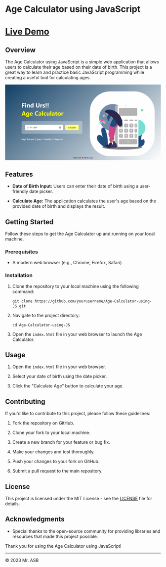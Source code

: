 # Age Calculator using JavaScript

# [Live Demo](https://age-calculator-sm.netlify.app/)

## Overview

The Age Calculator using JavaScript is a simple web application that allows users to calculate their age based on their date of birth. This project is a great way to learn and practice basic JavaScript programming while creating a useful tool for calculating ages. 

![Age Calculator Screenshot](screenshot.png)

## Features

- **Date of Birth Input:** Users can enter their date of birth using a user-friendly date picker.

- **Calculate Age:** The application calculates the user's age based on the provided date of birth and displays the result.

## Getting Started

Follow these steps to get the Age Calculator up and running on your local machine.

### Prerequisites

- A modern web browser (e.g., Chrome, Firefox, Safari)

### Installation

1. Clone the repository to your local machine using the following command:

   ```
   git clone https://github.com/yourusername/Age-Calculator-using-JS.git
   ```

2. Navigate to the project directory:

   ```
   cd Age-Calculator-using-JS
   ```

3. Open the `index.html` file in your web browser to launch the Age Calculator.

## Usage

1. Open the `index.html` file in your web browser.

2. Select your date of birth using the date picker.

3. Click the "Calculate Age" button to calculate your age.

## Contributing

If you'd like to contribute to this project, please follow these guidelines:

1. Fork the repository on GitHub.

2. Clone your fork to your local machine.

3. Create a new branch for your feature or bug fix.

4. Make your changes and test thoroughly.

5. Push your changes to your fork on GitHub.

6. Submit a pull request to the main repository.

## License

This project is licensed under the MIT License - see the [LICENSE](LICENSE) file for details.

## Acknowledgments

- Special thanks to the open-source community for providing libraries and resources that made this project possible.



Thank you for using the Age Calculator using JavaScript!

---
© 2023 Mr. ASB
